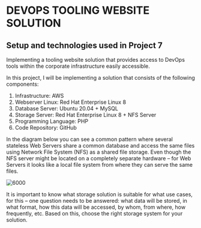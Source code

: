 # DEVOPS TOOLING WEBSITE SOLUTION
## Setup and technologies used in Project 7
Implementing a tooling website solution that provides access to DevOps tools within the corporate
infrastructure easily accessible.

In this project, I will be implementing a solution that consists of the following components:

1. Infrastructure: AWS
2. Webserver Linux: Red Hat Enterprise Linux 8
3. Database Server: Ubuntu 20.04 + MySQL
4. Storage Server: Red Hat Enterprise Linux 8 + NFS Server
5. Programming Language: PHP
6. Code Repository: GitHub

In the diagram below you can see a common pattern where several stateless Web Servers share a common database and access 
the same files using Network File System (NFS) as a shared file storage. Even though the NFS server might be located on a completely 
separate hardware – for Web Servers it looks like a local file system from where they can serve the same files.


![6000](https://user-images.githubusercontent.com/85270361/210138947-340454da-2ca8-4041-84e7-324d685612a4.PNG)



It is important to know what storage solution is suitable for what use cases, for this – one question needs to be answered: what 
data will be stored, in what format, how this data will be accessed, by whom, from where, how frequently, etc. Based on this, choose the right storage system for your solution.
